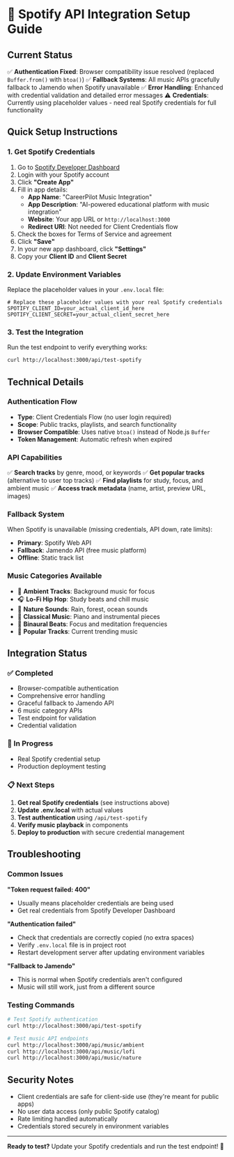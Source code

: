 # 🎵 Spotify API Integration Setup Guide

## Current Status

✅ **Authentication Fixed**: Browser compatibility issue resolved (replaced `Buffer.from()` with `btoa()`)
✅ **Fallback Systems**: All music APIs gracefully fallback to Jamendo when Spotify unavailable
✅ **Error Handling**: Enhanced with credential validation and detailed error messages
⚠️ **Credentials**: Currently using placeholder values - need real Spotify credentials for full functionality

## Quick Setup Instructions

### 1. Get Spotify Credentials

1. Go to [Spotify Developer Dashboard](https://developer.spotify.com/dashboard)
2. Login with your Spotify account
3. Click **"Create App"**
4. Fill in app details:
   - **App Name**: "CareerPilot Music Integration"
   - **App Description**: "AI-powered educational platform with music integration"
   - **Website**: Your app URL or `http://localhost:3000`
   - **Redirect URI**: Not needed for Client Credentials flow
5. Check the boxes for Terms of Service and agreement
6. Click **"Save"**
7. In your new app dashboard, click **"Settings"**
8. Copy your **Client ID** and **Client Secret**

### 2. Update Environment Variables

Replace the placeholder values in your `.env.local` file:

```env
# Replace these placeholder values with your real Spotify credentials
SPOTIFY_CLIENT_ID=your_actual_client_id_here
SPOTIFY_CLIENT_SECRET=your_actual_client_secret_here
```

### 3. Test the Integration

Run the test endpoint to verify everything works:

```bash
curl http://localhost:3000/api/test-spotify
```

## Technical Details

### Authentication Flow

- **Type**: Client Credentials Flow (no user login required)
- **Scope**: Public tracks, playlists, and search functionality
- **Browser Compatible**: Uses native `btoa()` instead of Node.js `Buffer`
- **Token Management**: Automatic refresh when expired

### API Capabilities

✅ **Search tracks** by genre, mood, or keywords
✅ **Get popular tracks** (alternative to user top tracks)
✅ **Find playlists** for study, focus, and ambient music
✅ **Access track metadata** (name, artist, preview URL, images)

### Fallback System

When Spotify is unavailable (missing credentials, API down, rate limits):

- **Primary**: Spotify Web API
- **Fallback**: Jamendo API (free music platform)
- **Offline**: Static track list

### Music Categories Available

- 🎵 **Ambient Tracks**: Background music for focus
- 🎧 **Lo-Fi Hip Hop**: Study beats and chill music
- 🌿 **Nature Sounds**: Rain, forest, ocean sounds
- 🎼 **Classical Music**: Piano and instrumental pieces
- 🧠 **Binaural Beats**: Focus and meditation frequencies
- 🎤 **Popular Tracks**: Current trending music

## Integration Status

### ✅ Completed

- Browser-compatible authentication
- Comprehensive error handling
- Graceful fallback to Jamendo API
- 6 music category APIs
- Test endpoint for validation
- Credential validation

### 🔄 In Progress

- Real Spotify credential setup
- Production deployment testing

### 📋 Next Steps

1. **Get real Spotify credentials** (see instructions above)
2. **Update .env.local** with actual values
3. **Test authentication** using `/api/test-spotify`
4. **Verify music playback** in components
5. **Deploy to production** with secure credential management

## Troubleshooting

### Common Issues

**"Token request failed: 400"**

- Usually means placeholder credentials are being used
- Get real credentials from Spotify Developer Dashboard

**"Authentication failed"**

- Check that credentials are correctly copied (no extra spaces)
- Verify `.env.local` file is in project root
- Restart development server after updating environment variables

**"Fallback to Jamendo"**

- This is normal when Spotify credentials aren't configured
- Music will still work, just from a different source

### Testing Commands

```bash
# Test Spotify authentication
curl http://localhost:3000/api/test-spotify

# Test music API endpoints
curl http://localhost:3000/api/music/ambient
curl http://localhost:3000/api/music/lofi
curl http://localhost:3000/api/music/nature
```

## Security Notes

- Client credentials are safe for client-side use (they're meant for public apps)
- No user data access (only public Spotify catalog)
- Rate limiting handled automatically
- Credentials stored securely in environment variables

---

**Ready to test?** Update your Spotify credentials and run the test endpoint! 🚀
